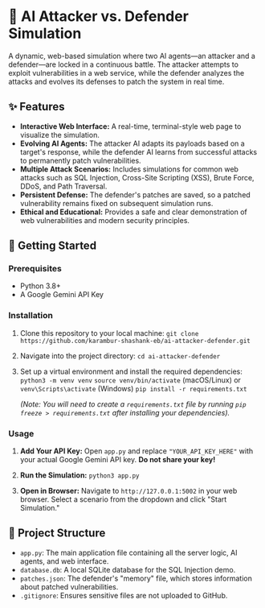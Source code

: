 # 🤖 AI Attacker vs. Defender Simulation

A dynamic, web-based simulation where two AI agents—an attacker and a defender—are locked in a continuous battle. The attacker attempts to exploit vulnerabilities in a web service, while the defender analyzes the attacks and evolves its defenses to patch the system in real time.

## ✨ Features

- **Interactive Web Interface:** A real-time, terminal-style web page to visualize the simulation.
- **Evolving AI Agents:** The attacker AI adapts its payloads based on a target's response, while the defender AI learns from successful attacks to permanently patch vulnerabilities.
- **Multiple Attack Scenarios:** Includes simulations for common web attacks such as SQL Injection, Cross-Site Scripting (XSS), Brute Force, DDoS, and Path Traversal.
- **Persistent Defense:** The defender's patches are saved, so a patched vulnerability remains fixed on subsequent simulation runs.
- **Ethical and Educational:** Provides a safe and clear demonstration of web vulnerabilities and modern security principles.

## 🚀 Getting Started

### Prerequisites

- Python 3.8+
- A Google Gemini API Key

### Installation

1.  Clone this repository to your local machine:
    `git clone https://github.com/karambur-shashank-eb/ai-attacker-defender.git`

2.  Navigate into the project directory:
    `cd ai-attacker-defender`

3.  Set up a virtual environment and install the required dependencies:
    `python3 -m venv venv`
    `source venv/bin/activate` (macOS/Linux) or `venv\Scripts\activate` (Windows)
    `pip install -r requirements.txt`

    *(Note: You will need to create a `requirements.txt` file by running `pip freeze > requirements.txt` after installing your dependencies).*

### Usage

1.  **Add Your API Key:** Open `app.py` and replace `"YOUR_API_KEY_HERE"` with your actual Google Gemini API key. **Do not share your key!**

2.  **Run the Simulation:**
    `python3 app.py`

3.  **Open in Browser:** Navigate to `http://127.0.0.1:5002` in your web browser. Select a scenario from the dropdown and click "Start Simulation."

## 📄 Project Structure

- `app.py`: The main application file containing all the server logic, AI agents, and web interface.
- `database.db`: A local SQLite database for the SQL Injection demo.
- `patches.json`: The defender's "memory" file, which stores information about patched vulnerabilities.
- `.gitignore`: Ensures sensitive files are not uploaded to GitHub.
